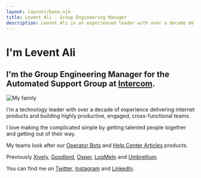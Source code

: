 ```yaml
---
layout: layouts/base.njk
title: Levent Ali - Group Engineering Manager
description: Levent Ali is an experienced leader with over a decade delivering internet products and building cross-functional teams."
---
```


# I'm Levent Ali

## I'm the Group Engineering Manager for the Automated Support Group at [Intercom](https://www.intercom.com/).

![My family](https://cdn.sanity.io/images/a50wfija/production/a931312fb0a455d05f59cee39449480231b2c90f-968x968.jpg?w=750&h=750 "My family")

I'm a technology leader with over a decade of experience delivering internet products and building highly productive, engaged, cross-functional teams.

I love making the complicated simple by getting talented people together and getting out of their way.

My teams look after our [Operator Bots](https://www.intercom.com/operator) and [Help Center Articles](https://www.intercom.com/articles) products.

Previously [Xively](https://xively.com/), [Goodlord](https://www.goodlord.co/), [Osper](https://osper.com/), [LogMeIn](https://secure.logmein.com/home/en) and [Umbrellium](http://umbrellium.co.uk/).

You can find me on [Twitter](https://twitter.com/lebreeze), [Instagram](https://www.instagram.com/lebreeze) and [LinkedIn](https://www.linkedin.com/in/leventali/).
